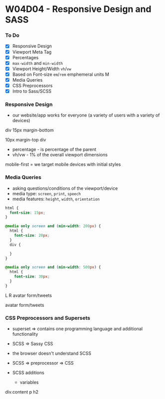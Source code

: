 # W04D04 - Responsive Design and SASS

### To Do
- [x] Responsive Design
- [x] Viewport Meta Tag
- [x] Percentages
- [x] `max-width` and `min-width`
- [x] Viewport Height/Width `vh`/`vw`
- [x] Based on Font-size `em`/`rem` emphemeral units M
- [x] Media Queries
- [x] CSS Preprocessors
- [x] Intro to Sass/SCSS

### Responsive Design
* our website/app works for everyone (a variety of users with a variety of devices)




div
15px margin-bottom

10px margin-top
div


* percentage - is percentage of the parent
* vh/vw - 1% of the overall viewport dimensions



mobile-first = we target mobile devices with initial styles

### Media Queries
* asking questions/conditions of the viewport/device
* media type: `screen`, `print`, `speech`
* media features: `height`, `width`, `orientation`

```css
html {
  font-size: 15px;
}

@media only screen and (min-width: 200px) {
  html {
    font-size: 20px;
  }
  div {

  }
}

@media only screen and (min-width: 500px) {
  html {
    font-size: 30px;
  }
}
```

L         R
avatar form/tweets

avatar
form/tweets

### CSS Preprocessors and Supersets
* superset => contains one programming language and additional functionality
* SCSS => Sassy CSS
* the browser doesn't understand SCSS
* SCSS => preprocessor => CSS

* SCSS additions
  * variables

div.content
  p
  h2
